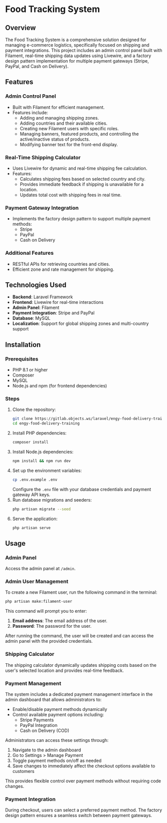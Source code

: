 # Food Tracking System

## Overview

The Food Tracking System is a comprehensive solution designed for managing e-commerce logistics, specifically focused on shipping and payment integrations. This project includes an admin control panel built with Filament, real-time shipping data updates using Livewire, and a factory design pattern implementation for multiple payment gateways (Stripe, PayPal, and Cash on Delivery).

## Features

### Admin Control Panel

-   Built with Filament for efficient management.
-   Features include:
    -   Adding and managing shipping zones.
    -   Adding countries and their available cities.
    -   Creating new Filament users with specific roles.
    -   Managing banners, featured products, and controlling the active/inactive status of products.
    -   Modifying banner text for the front-end display.

### Real-Time Shipping Calculator

-   Uses Livewire for dynamic and real-time shipping fee calculation.
-   Features:
    -   Calculates shipping fees based on selected country and city.
    -   Provides immediate feedback if shipping is unavailable for a location.
    -   Updates total cost with shipping fees in real time.

### Payment Gateway Integration

-   Implements the factory design pattern to support multiple payment methods:
    -   Stripe
    -   PayPal
    -   Cash on Delivery

### Additional Features

-   RESTful APIs for retrieving countries and cities.
-   Efficient zone and rate management for shipping.

## Technologies Used

-   **Backend**: Laravel Framework
-   **Frontend**: Livewire for real-time interactions
-   **Admin Panel**: Filament
-   **Payment Integration**: Stripe and PayPal
-   **Database**: MySQL
-   **Localization**: Support for global shipping zones and multi-country support

## Installation

### Prerequisites

-   PHP 8.1 or higher
-   Composer
-   MySQL
-   Node.js and npm (for frontend dependencies)

### Steps

1. Clone the repository:
    ```bash
    git clone https://gitlab.objects.ws/laravel/engy-food-delivery-training.git
    cd engy-food-delivery-training
    ```
2. Install PHP dependencies:
    ```bash
    composer install
    ```
3. Install Node.js dependencies:
    ```bash
    npm install && npm run dev
    ```
4. Set up the environment variables:
    ```bash
    cp .env.example .env
    ```
    Configure the `.env` file with your database credentials and payment gateway API keys.
5. Run database migrations and seeders:
    ```bash
    php artisan migrate --seed
    ```
6. Serve the application:
    ```bash
    php artisan serve
    ```

## Usage

### Admin Panel

Access the admin panel at `/admin`.

### Admin User Management

To create a new Filament user, run the following command in the terminal:

```bash
php artisan make:filament-user
```

This command will prompt you to enter:

1. **Email address**: The email address of the user.
2. **Password**: The password for the user.

After running the command, the user will be created and can access the admin panel with the provided credentials.

### Shipping Calculator

The shipping calculator dynamically updates shipping costs based on the user's selected location and provides real-time feedback.

### Payment Management

The system includes a dedicated payment management interface in the admin dashboard that allows administrators to:

-   Enable/disable payment methods dynamically
-   Control available payment options including:
    -   Stripe Payments
    -   PayPal Integration
    -   Cash on Delivery (COD)

Administrators can access these settings through:

1. Navigate to the admin dashboard
2. Go to Settings > Manage Payment
3. Toggle payment methods on/off as needed
4. Save changes to immediately affect the checkout options available to customers

This provides flexible control over payment methods without requiring code changes.

### Payment Integration

During checkout, users can select a preferred payment method. The factory design pattern ensures a seamless switch between payment gateways.
